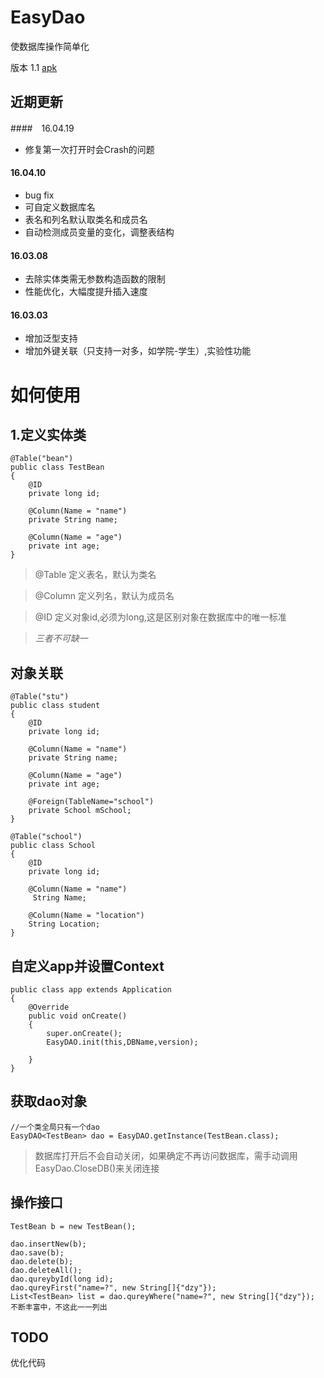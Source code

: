 # EasyDao
 使数据库操作简单化
 
 版本 1.1
 [apk](https://github.com/dzysghr/EasyDao/raw/master/easydao/build/libs/EasyDao-1.1.jar)

## 近期更新
####　16.04.19
* 修复第一次打开时会Crash的问题

#### 16.04.10
* bug fix
* 可自定义数据库名
* 表名和列名默认取类名和成员名
* 自动检测成员变量的变化，调整表结构

#### 16.03.08
* 去除实体类需无参数构造函数的限制
* 性能优化，大幅度提升插入速度

#### 16.03.03
* 增加泛型支持
* 增加外键关联（只支持一对多，如学院-学生）,实验性功能


# 如何使用

## 1.定义实体类
```
@Table("bean")
public class TestBean
{
    @ID
    private long id;

    @Column(Name = "name")
    private String name;

    @Column(Name = "age")
    private int age;
}
```
> @Table 定义表名，默认为类名

>  @Column 定义列名，默认为成员名

> @ID 定义对象id,必须为long,这是区别对象在数据库中的唯一标准

> *三者不可缺一*

## 对象关联
```
@Table("stu")
public class student
{
    @ID
    private long id;

    @Column(Name = "name")
    private String name;

    @Column(Name = "age")
    private int age;

    @Foreign(TableName="school")
    private School mSchool;
}

@Table("school")
public class School
{
    @ID
    private long id;

    @Column(Name = "name")
     String Name;

    @Column(Name = "location")
    String Location;
}
```

## 自定义app并设置Context
```
public class app extends Application
{
    @Override
    public void onCreate()
    {
        super.onCreate();
        EasyDAO.init(this,DBName,version);
        
    }
}
```

## 获取dao对象
```
//一个类全局只有一个dao
EasyDAO<TestBean> dao = EasyDAO.getInstance(TestBean.class);
```
> 数据库打开后不会自动关闭，如果确定不再访问数据库，需手动调用EasyDao.CloseDB()来关闭连接

## 操作接口
```
TestBean b = new TestBean();

dao.insertNew(b);
dao.save(b);
dao.delete(b);
dao.deleteAll();
dao.qureybyId(long id);
dao.qureyFirst("name=?", new String[]{"dzy"});
List<TestBean> list = dao.qureyWhere("name=?", new String[]{"dzy"});
不断丰富中，不这此一一列出
```
## TODO
优化代码
